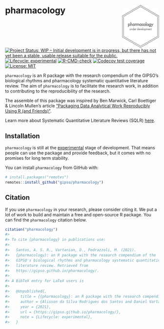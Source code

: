
<!-- README.md is generated from README.Rmd. Please edit that file -->

# pharmacology <a href='https://gipso.github.io/pharmacology'><img src='man/figures/logo.png' align="right" height="139" /></a>

<!-- badges: start -->

[![Project Status: WIP – Initial development is in progress, but there
has not yet been a stable, usable release suitable for the
public.](https://www.repostatus.org/badges/latest/wip.svg)](https://www.repostatus.org/#wip)
[![Lifecycle:
experimental](https://img.shields.io/badge/lifecycle-experimental-orange.svg)](https://lifecycle.r-lib.org/articles/stages.html#experimental)
[![R-CMD-check](https://github.com/gipso/pharmacology/workflows/R-CMD-check/badge.svg)](https://github.com/gipso/pharmacology/actions)
[![Codecov test
coverage](https://codecov.io/gh/gipso/pharmacology/branch/main/graph/badge.svg)](https://codecov.io/gh/gipso/pharmacology?branch=main)
[![License:
MIT](https://img.shields.io/badge/license-MIT-green)](https://choosealicense.com/licenses/mit/)
<!-- badges: end -->

`pharmacology` is an R package with the research compendium of the
GIPSO’s biological rhythms and pharmacology systematic quantitative
literature review. The aim of `pharmacology` is to facilitate the
research work, in addition to contributing to the reproducibility of the
research.

The assemble of this package was inspired by Ben Marwick, Carl Boettiger
& Lincoln Mullen’s article [“Packaging Data Analytical Work Reproducibly
Using R (and Friends)”](https://doi.org/10.1080/00031305.2017.1375986).

Learn more about Systematic Quantitative Literature Reviews (SQLR)
[here](https://www.griffith.edu.au/griffith-sciences/school-environment-science/research/systematic-quantitative-literature-review).

## Installation

`pharmacology` is still at the
[experimental](https://lifecycle.r-lib.org/articles/stages.html#experimental)
stage of development. That means people can use the package and provide
feedback, but it comes with no promises for long term stability.

You can install `pharmacology` from GitHub with:

``` r
# install.packages("remotes")
remotes::install_github("gipso/pharmacology")
```

## Citation

If you use `pharmacology` in your research, please consider citing it.
We put a lot of work to build and maintain a free and open-source R
package. You can find the `pharmacology` citation below.

``` r
citation("pharmacology")
#> 
#> To cite {pharmacology} in publications use:
#> 
#>   Santos, A. S. R., Vartanian, D., Pedrazzoli, M. (2021).
#>   {pharmacology}: an R package with the research compendium of the
#>   GIPSO's biological rhythms and pharmacology systematic quantitative
#>   literature review. Retrieved from
#>   https://gipso.github.io/pharmacology/.
#> 
#> A BibTeX entry for LaTeX users is
#> 
#>   @Unpublished{,
#>     title = {{pharmacology}: an R package with the research compendium of the GIPSO's biological rhythms and pharmacology systematic quantitative literature review},
#>     author = {Alisson da Silva Rodrigues dos Santos and Daniel Vartanian and Mario Pedrazzoli},
#>     year = {2021},
#>     url = {https://gipso.github.io/pharmacology/},
#>     note = {Lifecycle: experimental},
#>   }
```
